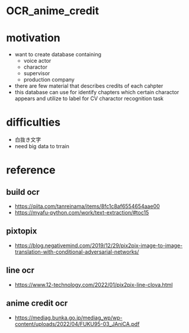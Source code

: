 # OCR_anime_credit
# motivation
- want to create database containing
  - voice actor
  - charactor
  - supervisor 
  - production company
- there are few material that describes credits of each cahpter
- this database can use for identify chapters which certain charactor appears and utilize to label for CV charactor recognition task
# difficulties
- 白抜き文字
- need big data to trrain
# reference
## build ocr
- https://qiita.com/tanreinama/items/8fc1c8af6554654aae00
- https://myafu-python.com/work/text-extraction/#toc15
## pixtopix
- https://blog.negativemind.com/2019/12/29/pix2pix-image-to-image-translation-with-conditional-adversarial-networks/
## line ocr
- https://www.12-technology.com/2022/01/pix2pix-line-clova.html
## anime credit ocr
- https://mediag.bunka.go.jp/mediag_wp/wp-content/uploads/2022/04/FUKU95-03_JAniCA.pdf
